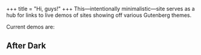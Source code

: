+++
title = "Hi, guys!"
+++
This—intentionally minimalistic—site serves as a hub for links to live demos
of sites showing off various Gutenberg themes.

Current demos are:

## After Dark
